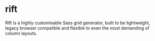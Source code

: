 # rift
Rift is a highly customisable Sass grid generator, built to be lightweight, legacy browser compatible and flexible to even the most demanding of column layouts.
